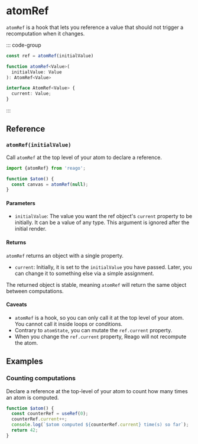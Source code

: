 # atomRef

`atomRef` is a hook that lets you reference a value that should not trigger a recomputation
when it changes.

::: code-group
```ts [Syntax]
const ref = atomRef(initialValue)
```

```ts [Types]
function atomRef<Value>(
  initialValue: Value
): AtomRef<Value>

interface AtomRef<Value> {
  current: Value;
}
```
:::


## Reference

### `atomRef(initialValue)`

Call `atomRef` at the top level of your atom to declare a reference.

```ts
import {atomRef} from 'reago';

function $atom() {
  const canvas = atomRef(null);
}
```

#### Parameters

* `initialValue`: The value you want the ref object's `current` property to be initially. It can be a value
  of any type. This argument is ignored after the initial render.

#### Returns

`atomRef` returns an object with a single property.
* `current`: Initially, it is set to the `initialValue` you have passed. Later, you can change it to
  something else via a simple assignment.

The returned object is stable, meaning `atomRef` will return the same object between computations.

#### Caveats

* `atomRef` is a hook, so you can only call it at the top level of your atom. You cannot call it inside loops
  or conditions.
* Contrary to `atomState`, you can mutate the `ref.current` property.
* When you change the `ref.current` property, Reago will not recompute the atom.


## Examples

### Counting computations

Declare a reference at the top-level of your atom to count how many times an atom is computed.

```ts
function $atom() {
  const counterRef = useRef(0);
  counterRef.current++;
  console.log(`$atom computed ${counterRef.current} time(s) so far`);
  return 42;
}
```
